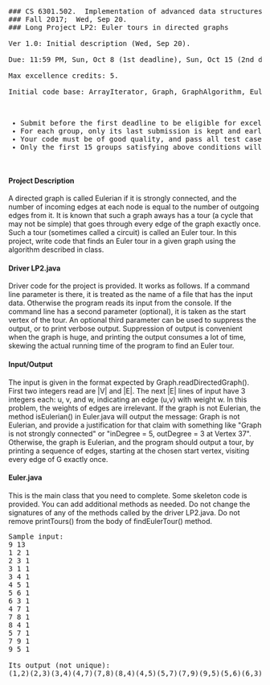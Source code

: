 
<PRE>
### CS 6301.502.  Implementation of advanced data structures and algorithms
### Fall 2017;  Wed, Sep 20.
### Long Project LP2: Euler tours in directed graphs

Ver 1.0: Initial description (Wed, Sep 20).

Due: 11:59 PM, Sun, Oct 8 (1st deadline), Sun, Oct 15 (2nd deadline).

Max excellence credits: 5.

Initial code base: ArrayIterator, Graph, GraphAlgorithm, Euler, LP2, Timer

<UL>
<LI>Submit before the first deadline to be eligible for excellence credit. 
<LI>For each group, only its last submission is kept and earlier submissions are discarded. 
<LI>Your code must be of good quality, and pass all test cases to earn excellence credits.
<LI>Only the first 15 groups satisfying above conditions will be assigned excellence credits.
</UL>
</PRE>

<H4>Project Description</H4>
A directed graph is called Eulerian if it is strongly connected, and the number of incoming edges at each node is equal to the number of outgoing edges from it.  It is known that such a graph aways has a tour (a cycle that may not be simple) that goes through every edge of the graph exactly once.  Such a tour (sometimes called a circuit) is called an Euler tour.  In this project, write code that finds an Euler tour in a given graph using the algorithm described in class.

<H4>Driver LP2.java</H4>
Driver code for the project is provided. It works as follows. If a command line parameter is there, it is treated as the name of a file that has the input data. Otherwise the program reads its input from the console. If the command line has a second parameter (optional), it is taken as the start vertex of the tour.  An optional third parameter can be used to suppress the output, or to print verbose output. Suppression of output is convenient when the graph is huge, and printing the output consumes a lot of time, skewing the actual running time of the program to find an Euler tour.

<H4>Input/Output</H4>
The input is given in the format expected by Graph.readDirectedGraph(). First two integers read are |V| and |E|. The next |E| lines of input have 3 integers each: u, v, and w, indicating an edge (u,v) with weight w. In this problem, the weights of edges are irrelevant. If the graph is not Eulerian, the method isEulerian() in Euler.java will output the message: Graph is not Eulerian, and provide a justification for that claim with something like "Graph is not strongly connected" or "inDegree = 5, outDegree = 3 at Vertex 37". Otherwise, the graph is Eulerian, and the program should output a tour, by printing a sequence of edges, starting at the chosen start vertex, visiting every edge of G exactly once.

<H4>Euler.java</H4>
This is the main class that you need to complete. Some skeleton code is provided. You can add additional methods as needed. Do not change the signatures of any of the methods called by the driver LP2.java. Do not remove printTours() from the body of findEulerTour() method.

<PRE>
Sample input:
9 13
1 2 1
2 3 1
3 1 1
3 4 1
4 5 1
5 6 1
6 3 1
4 7 1
7 8 1
8 4 1
5 7 1
7 9 1
9 5 1

Its output (not unique):
(1,2)(2,3)(3,4)(4,7)(7,8)(8,4)(4,5)(5,7)(7,9)(9,5)(5,6)(6,3)(3,1)
</PRE>
